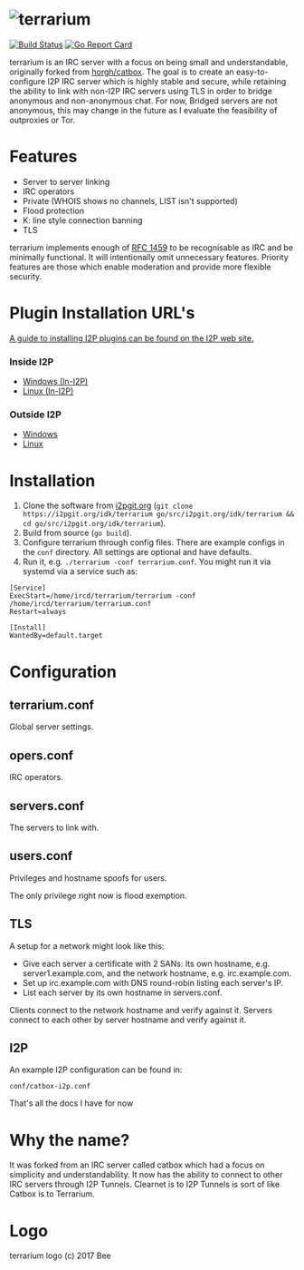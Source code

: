 # ![terrarium](doc/terrarium-with-text.png)

[![Build
Status](https://travis-ci.org/eyedeekay/terrarium.svg)](https://travis-ci.org/eyedeekay/terrarium)
[![Go Report
Card](https://goreportcard.com/badge/i2pgit.org/idk/terrarium)](https://goreportcard.com/report/i2pgit.org/idk/terrarium)

terrarium is an IRC server with a focus on being small and understandable,
originally forked from [horgh/catbox](https://github.com/horgh/catbox). The
goal is to create an easy-to-configure I2P IRC server which is highly stable
and secure, while retaining the ability to link with non-I2P IRC servers using
TLS in order to bridge anonymous and non-anonymous chat. For now, Bridged
servers are not anonymous, this may change in the future as I evaluate the
feasibility of outproxies or Tor.


# Features
* Server to server linking
* IRC operators
* Private (WHOIS shows no channels, LIST isn't supported)
* Flood protection
* K: line style connection banning
* TLS

terrarium implements enough of [RFC 1459](https://tools.ietf.org/html/rfc1459)
to be recognisable as IRC and be minimally functional. It will intentionally
omit unnecessary features. Priority features are those which enable moderation
and provide more flexible security.

# Plugin Installation URL's

[A guide to installing I2P plugins can be found on the I2P web site.](https://geti2p.net/en/docs/plugins)

### Inside I2P

 - [Windows (In-I2P)](http://idk.i2p/terrarium/terrarium-windows.su3)
 - [Linux (In-I2P)](http://idk.i2p/terrarium/terrarium-linux.su3)

### Outside I2P

 - [Windows](https://github.com/terrarium/blizzard/releases)
 - [Linux](https://github.com/terrarium/blizzard/releases)

# Installation
1. Clone the software from [i2pgit.org](https://i2pgit.org/idk/terrarium)
   (`git clone https://i2pgit.org/idk/terrarium go/src/i2pgit.org/idk/terrarium && cd go/src/i2pgit.org/idk/terrarium`).
2. Build from source
   (`go build`).
3. Configure terrarium through config files. There are example configs in the
   `conf` directory. All settings are optional and have defaults.
4. Run it, e.g. `./terrarium -conf terrarium.conf`. You might run it via systemd
   via a service such as:

```
[Service]
ExecStart=/home/ircd/terrarium/terrarium -conf /home/ircd/terrarium/terrarium.conf
Restart=always

[Install]
WantedBy=default.target
```


# Configuration

## terrarium.conf
Global server settings.


## opers.conf
IRC operators.


## servers.conf
The servers to link with.


## users.conf
Privileges and hostname spoofs for users.

The only privilege right now is flood exemption.


## TLS
A setup for a network might look like this:

* Give each server a certificate with 2 SANs: Its own hostname, e.g.
  server1.example.com, and the network hostname, e.g. irc.example.com.
* Set up irc.example.com with DNS round-robin listing each server's IP.
* List each server by its own hostname in servers.conf.

Clients connect to the network hostname and verify against it. Servers
connect to each other by server hostname and verify against it.


## I2P
An example I2P configuration can be found in:

`conf/catbox-i2p.conf`

That's all the docs I have for now

# Why the name?
It was forked from an IRC server called catbox which had a focus on simplicity
and understandability. It now has the ability to connect to other IRC servers
through I2P Tunnels. Clearnet is to I2P Tunnels is sort of like Catbox is to
Terrarium.


# Logo
terrarium logo (c) 2017 Bee

